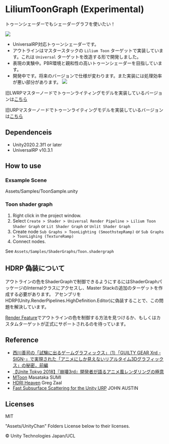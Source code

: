 # LiliumToonGraph (Experimental)

トゥーンシェーダーでもシェーダーグラフを使いたい！

![](https://github.com/you-ri/LiliumToonGraph/blob/master/Docs/screenshot.png?raw=true)

+ UniversalRP対応トゥーンシェーダーです。
+ アウトラインはマスタースタックの `Lilium Toon` ターゲットで実装しています。これは `Universal` ターゲットを改造する形で開発しました。
+ 表現の実験中。PBR環境と親和性の高いトゥーンシェーダーを目指しています。
+ 開発中です。将来のバージョンで仕様が変わります。また実装には処理効率が悪い部分があります。
![](https://i.imgur.com/uvc6CwX.gif)


旧LWRPマスターノードでトゥーンライティングモデルを実装しているバージョンは[こちら](https://github.com/you-ri/LiliumToonGraph/tree/lwrp)

旧URPマスターノードでトゥーンライティングモデルを実装しているバージョンは[こちら](https://github.com/you-ri/LiliumToonGraph/tree/urp-master-node-toon)

## Dependenceis
+ Unity2020.2.3f1 or later
+ UniversalRP v10.3.1

## How to use

### Exsample Scene
Assets/Samples/ToonSample.unity

### Toon shader graph
1. Right click in the project window.
2. Select `Create > Shader > Universal Render Pipeline > Lilium Toon Shader Graph` or `Lit Shader Graph` or `Unlit Shader Graph`
3. Create node `Sub Graphs > ToonLighting (SmoothstepRamp)` or `Sub Graphs > ToonLighing (TextureRamp)`
4. Connect nodes.

See `Assets/Samples/ShaderGraphs/Toon.shadergraph`

## HDRP 偽装について

アウトラインの色をShaderGraphで制御できるようにするにはShaderGraphパッケージのInternalクラスにアクセスし、Master Stackの追加のターゲットを作成する必要があります。
アセンブリをHDRP(Unity.RenderPipelines.HighDefinition.Editor)に偽装することで、この問題を解決しています。

[Render Feature](https://github.com/Unity-Technologies/UniversalRenderingExamples)でアウトラインの色を制御する方法を見つけるか、もしくはカスタムターゲットが正式にサポートされるのを待っています。

## Reference

- [西川善司の「試験に出るゲームグラフィックス」（1）「GUILTY GEAR Xrd -SIGN-」で実現された「アニメにしか見えないリアルタイム3Dグラフィックス」の秘密，前編](https://www.4gamer.net/games/216/G021678/20140703095/)
- [【Unite Tokyo 2018】『崩壊3rd』開発者が語るアニメ風レンダリングの極意](https://www.slideshare.net/UnityTechnologiesJapan002/unite-tokyo-20183rd)
- [MToon](https://github.com/Santarh/MToon) Masataka SUMI
- [HDRI Heaven](https://hdrihaven.com/) Greg Zaal
- [Fast Subsurface Scattering for the Unity URP](https://johnaustin.io/articles/2020/fast-subsurface-scattering-for-the-unity-urp) JOHN AUSTIN

## Licenses

MIT

"Assets/UnityChan" Folders License below to their licenses.

© Unity Technologies Japan/UCL
